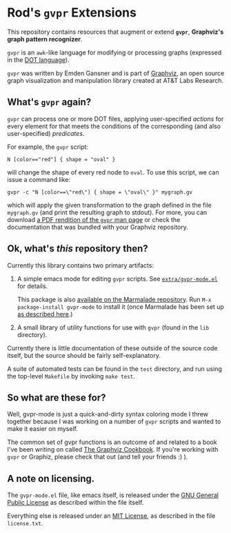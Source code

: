 # Rod's `gvpr` Extensions

This repository contains resources that augment or extend **`gvpr`**, **Graphviz's graph pattern recognizer**.

`gvpr` is an `awk`-like language for modifying or processing graphs (expressed in the [DOT language](http://www.graphviz.org/doc/info/lang.html)).

`gvpr` was written by Emden Gansner and is part of [Graphviz](http://graphviz.org/), an open source graph visualization and manipulation library created at AT&T Labs Research.

## What's `gvpr` again?

`gvpr` can process one or more DOT files, applying user-specified *actions* for every element for that meets the conditions of the corresponding (and also user-specified) *predicates*.

For example, the `gvpr` script:

    N [color=="red"] { shape = "oval" }

will change the shape of every red node to `oval`.  To use this script, we can issue a command like:


    gvpr -c "N [color==\"red\"] { shape = \"oval\" }" mygraph.gv

which will apply the given transformation to the graph defined in the file `mygraph.gv` (and print the resulting graph to stdout).  For more, you can download [a PDF rendition of the `gvpr` man page](http://www.graphviz.org/pdf/gvpr.1.pdf) or check the documentation that was bundled with your Graphviz repository.

## Ok, what's *this* repository then?

Currently this library contains two primary artifacts:

1. A simple emacs mode for editing `gvpr` scripts. See [`extra/gvpr-mode.el`](https://github.com/rodw/gvpr-lib/blob/master/extra/gvpr-mode.el) for details.

    This package is also [available on the Marmalade repository](http://marmalade-repo.org/packages/gvpr-mode/).  Run `M-x package-install gvpr-mode` to install it (once Marmalade has been set up [as described here](http://marmalade-repo.org/).)

2. A small library of utility functions for use with `gvpr` (found in the `lib` directory).

Currently there is little documentation of these outside of the source code itself, but the source should be fairly self-explanatory.

A suite of automated tests can be found in the `test` directory, and run using the top-level `Makefile` by invoking `make test`.

## So what are these for?

Well, gvpr-mode is just a quick-and-dirty syntax coloring mode I threw together because I was working on a number of `gvpr` scripts and wanted to make it easier on myself.

The common set of gvpr functions is an outcome of and related to a book I've been writing on called [The Graphviz Cookbook](http://noumlaut.com/graphviz-cookbook).  If you're working with `gvpr` or Graphiz, please check that out (and tell your friends :) ).

## A note on licensing.

The `gvpr-mode.el` file, like emacs itself, is released under the [GNU General Public License](http://www.gnu.org/licenses/) as described within the file itself.

Everything else is released under an [MIT License](http://opensource.org/licenses/mit-license.php), as described in the file `license.txt`.

